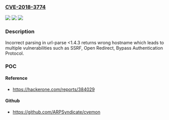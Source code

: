 ### [CVE-2018-3774](https://cve.mitre.org/cgi-bin/cvename.cgi?name=CVE-2018-3774)
![](https://img.shields.io/static/v1?label=Product&message=url-parse&color=blue)
![](https://img.shields.io/static/v1?label=Version&message=n%2Fa&color=blue)
![](https://img.shields.io/static/v1?label=Vulnerability&message=Forced%20Browsing%20(CWE-425)&color=brighgreen)

### Description

Incorrect parsing in url-parse <1.4.3 returns wrong hostname which leads to multiple vulnerabilities such as SSRF, Open Redirect, Bypass Authentication Protocol.

### POC

#### Reference
- https://hackerone.com/reports/384029

#### Github
- https://github.com/ARPSyndicate/cvemon

